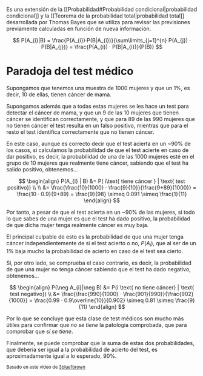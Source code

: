 
Es una extensión de la [[Probabilidad#Probabilidad condicional|probabilidad condicional]] y la [[Teorema de la probabilidad total|probabilidad total]] desarrollada por Thomas Bayes que se utiliza para revisar las previsiones previamente calculadas en función de nueva información.

$$
P(A_{i}|B) = \frac{P(A_{i})·P(B|A_{i})}{\sum\limits_{j=1}^{n} P(A_{j}) · P(B|A_{j})} = \frac{P(A_{i}) · P(B|A_{i})}{P(B)}
$$

# Paradoja del test médico

Supongamos que tenemos una muestra de 1000 mujeres y que un 1%, es decir, 10 de ellas, tienen cáncer de mama. 

Supongamos además que a todas estas mujeres se les hace un test para detectar el cáncer de mama, y que un 9 de las 10 mujeres que tienen cáncer se identifican correctamente, y que para 89 de las 990 mujeres que no tienen cáncer el test resulta en un falso positivo, mientras que para el resto el test identifica correctamente que no tienen cáncer.

En este caso, aunque es correcto decir que el test acierta en un ~90% de los casos, si calculamos la probabilidad de que el test acierte en caso de dar positivo, es decir, la probabilidad de una de las 1000 mujeres esté en el grupo de 10 mujeres que realmente tiene cáncer, sabiendo que el test ha salido positivo, obtenemos...

$$
\begin{align}
P(A_{i} | B) &= P( i\text{ tiene cáncer } | \text{ test positivo}) \\ \\
&= \frac{\frac{10}{1000} · \frac{9}{10}}{\frac{9+89}{1000}} = \frac{10 · 0.9}{9+89} = \frac{9}{98} \simeq 0.091 \simeq \frac{1}{11}
\end{align}
$$

Por tanto, a pesar de que el test acierta en un ~90% de las mujeres, si todo lo que sabes de una mujer es que el test ha dado positivo, la probabilidad de que dicha mujer tenga realmente cáncer es muy baja.

El principal culpable de esto es la probabilidad de que una mujer tenga cáncer independientemente de si el test acierto o no, $P(A_i)$, que al ser de un 1% baja mucho la probabilidad de acierto en caso de el test sea cierto.

Si, por otro lado, se comprueba el caso contrario, es decir, la probabilidad de que una mujer no tenga cáncer sabiendo que el test ha dado negativo, obtenemos...

$$
\begin{align}
P(\neg A_{i}|\neg B) &= P(i \text{ no tiene cáncer} | \text{ test negativo}) \\
&= \frac{\frac{990}{1000} · \frac{901}{990}}{\frac{902}{1000}} = \frac{0.99 · 0.9\overline{10}}{0.902} \simeq 0.81 \simeq \frac{9}{11}
\end{align}
$$

Por lo que se concluye que esta clase de test médicos son mucho más útiles para confirmar que *no se tiene* la patología comprobada, que para comprobar que *sí se tiene*.

Finalmente, se puede comprobar que la suma de estas dos probabilidades, que debería ser igual a la probabilidad de acierto del test, es aproximadamente igual a lo esperado, 90%.

<small>
Basado en este vídeo de <a href="https://www.youtube.com/watch?v=lG4VkPoG3ko">3blue1brown</a>
</small>
